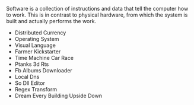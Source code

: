 Software is a collection of instructions and data that tell the computer
how to work. This is in contrast to physical hardware, from which the
system is built and actually performs the work.

- Distributed Currency
- Operating System
- Visual Language
- Farmer Kickstarter
- Time Machine Car Race
- Ptanks 3d Rts
- Fb Albums Downloader
- Local Dns
- So Dll Editor
- Regex Transform
- Dream Every Building Upside Down
